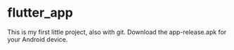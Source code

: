 # flutter_app

This is my first little project, also with git.
Download the app-release.apk for your Android device.

